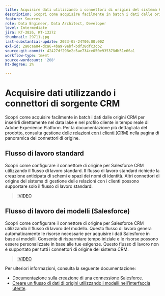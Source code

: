 ```yaml
---
title: Acquisire dati utilizzando i connettori di origini del sistema CRM
description: Scopri come acquisire facilmente in batch i dati dalle origini CRM per inserirli direttamente nel data lake e nel profilo cliente in tempo reale di Adobe Experience Platform.
feature: Sources
role: Data Engineer, Data Architect, Developer
level: Intermediate
jira: KT-3826, KT-13272
thumbnail: 29711.jpg
last-substantial-update: 2023-05-24T00:00:00Z
exl-id: 2a0caa84-dca6-4ba9-9ebf-bdf38dfc3cb2
source-git-commit: 42427df298e2c5ae734ce050e935378db51e66a1
workflow-type: tm+mt
source-wordcount: '208'
ht-degree: 2%

---
```


# Acquisire dati utilizzando i connettori di sorgente CRM

Scopri come acquisire facilmente in batch i dati dalle origini CRM per inserirli direttamente nel data lake e nel profilo cliente in tempo reale di Adobe Experience Platform. Per la documentazione più dettagliata del prodotto, consulta [gestione delle relazioni con i clienti (CRM)](https://experienceleague.adobe.com/docs/experience-platform/sources/home.html?lang=en#access-control-for-sources-in-data-ingestion) nella pagina di panoramica dei connettori di origine.

## Flusso di lavoro standard

Scopri come configurare il connettore di origine per Salesforce CRM utilizzando il flusso di lavoro standard. Il flusso di lavoro standard richiede la creazione anticipata di schemi e spazi dei nomi di identità. Altri connettori di origine del sistema di gestione delle relazioni con i clienti possono supportare solo il flusso di lavoro standard.

>[!VIDEO](https://video.tv.adobe.com/v/29711?quality=12&learn=on)

## Flusso di lavoro dei modelli (Salesforce)

Scopri come configurare il connettore di origine per Salesforce CRM utilizzando il flusso di lavoro del modello. Questo flusso di lavoro genera automaticamente le risorse necessarie per acquisire i dati Salesforce in base ai modelli. Consente di risparmiare tempo iniziale e le risorse possono essere personalizzate in base alle tue esigenze. Questo flusso di lavoro non è supportato per tutti i connettori di origine del sistema CRM.

>[!VIDEO](https://video.tv.adobe.com/v/3419422?quality=12&learn=on)

Per ulteriori informazioni, consulta la seguente documentazione:
* [Documentazione sulla creazione di una connessione Salesforce](https://experienceleague.adobe.com/docs/experience-platform/sources/ui-tutorials/create/crm/salesforce.html).
* [Creare un flusso di dati di origini utilizzando i modelli nell’interfaccia utente](https://experienceleague.adobe.com/docs/experience-platform/sources/ui-tutorials/templates.html#).


